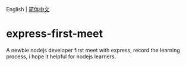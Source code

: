 English | [简体中文](README-CN.md)
# express-first-meet
A newbie nodejs developer first meet with express, record the learning process, i hope it helpful for nodejs learners.

